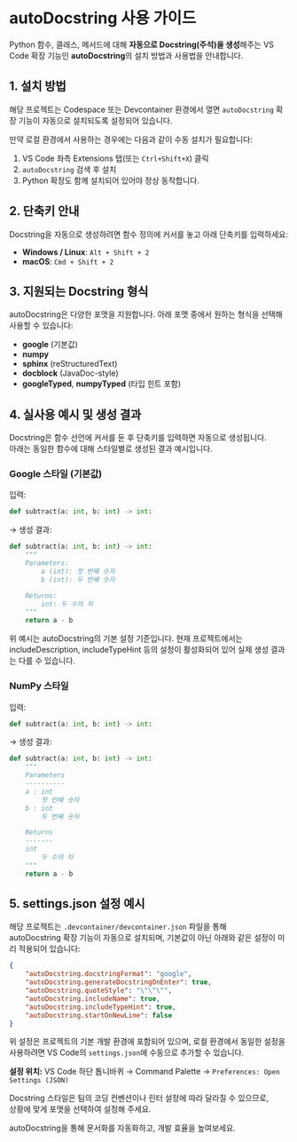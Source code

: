 # autoDocstring 사용 가이드
Python 함수, 클래스, 메서드에 대해 **자동으로 Docstring(주석)을 생성**해주는 VS Code 확장 기능인 **autoDocstring**의 설치 방법과 사용법을 안내합니다.

## 1. 설치 방법
해당 프로젝트는 Codespace 또는 Devcontainer 환경에서 열면 `autoDocstring` 확장 기능이 자동으로 설치되도록 설정되어 있습니다.

만약 로컬 환경에서 사용하는 경우에는 다음과 같이 수동 설치가 필요합니다:

1. VS Code 좌측 Extensions 탭(또는 `Ctrl+Shift+X`) 클릭  
2. `autoDocstring` 검색 후 설치  
3. Python 확장도 함께 설치되어 있어야 정상 동작합니다.

## 2. 단축키 안내
Docstring을 자동으로 생성하려면 함수 정의에 커서를 놓고 아래 단축키를 입력하세요:

- **Windows / Linux**: `Alt + Shift + 2`
- **macOS**: `Cmd + Shift + 2`

## 3. 지원되는 Docstring 형식
autoDocstring은 다양한 포맷을 지원합니다. 아래 포맷 중에서 원하는 형식을 선택해 사용할 수 있습니다:

- **google** (기본값)
- **numpy**
- **sphinx** (reStructuredText)
- **docblock** (JavaDoc-style)
- **googleTyped**, **numpyTyped** (타입 힌트 포함)

## 4. 실사용 예시 및 생성 결과
Docstring은 함수 선언에 커서를 둔 후 단축키를 입력하면 자동으로 생성됩니다.  
아래는 동일한 함수에 대해 스타일별로 생성된 결과 예시입니다.

### Google 스타일 (기본값)
입력:
```python
def subtract(a: int, b: int) -> int:
```

→ 생성 결과:
```python
def subtract(a: int, b: int) -> int:
    """
    Parameters:
        a (int): 첫 번째 숫자
        b (int): 두 번째 숫자

    Returns:
        int: 두 수의 차
    """
    return a - b
```
위 예시는 autoDocstring의 기본 설정 기준입니다.
현재 프로젝트에서는 includeDescription, includeTypeHint 등의 설정이 활성화되어 있어 실제 생성 결과는 다를 수 있습니다.

### NumPy 스타일
입력:
```python
def subtract(a: int, b: int) -> int:
```

→ 생성 결과:
```python
def subtract(a: int, b: int) -> int:
    """
    Parameters
    ----------
    a : int
        첫 번째 숫자
    b : int
        두 번째 숫자

    Returns
    -------
    int
        두 수의 차
    """
    return a - b
```

## 5. settings.json 설정 예시
해당 프로젝트는 `.devcontainer/devcontainer.json` 파일을 통해  
autoDocstring 확장 기능이 자동으로 설치되며, 기본값이 아닌 아래와 같은 설정이 미리 적용되어 있습니다:

```json
{
    "autoDocstring.docstringFormat": "google",
    "autoDocstring.generateDocstringOnEnter": true,
    "autoDocstring.quoteStyle": "\"\"\"",
    "autoDocstring.includeName": true,
    "autoDocstring.includeTypeHint": true,
    "autoDocstring.startOnNewLine": false
}
```
위 설정은 프로젝트의 기본 개발 환경에 포함되어 있으며,
로컬 환경에서 동일한 설정을 사용하려면 VS Code의 `settings.json`에 수동으로 추가할 수 있습니다.


**설정 위치:** VS Code 하단 톱니바퀴 → Command Palette → `Preferences: Open Settings (JSON)`

Docstring 스타일은 팀의 코딩 컨벤션이나 린터 설정에 따라 달라질 수 있으므로,  
상황에 맞게 포맷을 선택하여 설정해 주세요.  

autoDocstring을 통해 문서화를 자동화하고, 개발 효율을 높여보세요.